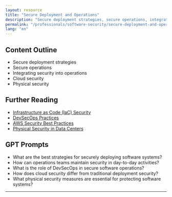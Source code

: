```yaml
---
layout: resource
title: "Secure Deployment and Operations"
description: "Secure deployment strategies, secure operations, integrating security into operations, cloud security, and physical security."
permalink: "/professionals/software-security/secure-deployment-and-operations/"
lang: "en"
---
```


## Content Outline

- Secure deployment strategies
- Secure operations
- Integrating security into operations
- Cloud security
- Physical security

## Further Reading

- [Infrastructure as Code (IaC) Security](https://www.terraform.io/docs/language/index.html)
- [DevSecOps Practices](https://www.redhat.com/en/topics/devops/what-is-devsecops)
- [AWS Security Best Practices](https://aws.amazon.com/security/best-practices/)
- [Physical Security in Data Centers](https://www.datacenterknowledge.com/archives/2011/03/07/physical-security-data-centers)

## GPT Prompts

- What are the best strategies for securely deploying software systems?
- How can operations teams maintain security in day-to-day activities?
- What is the role of DevSecOps in secure software operations?
- How does cloud security differ from traditional deployment security?
- What physical security measures are essential for protecting software systems?

---
